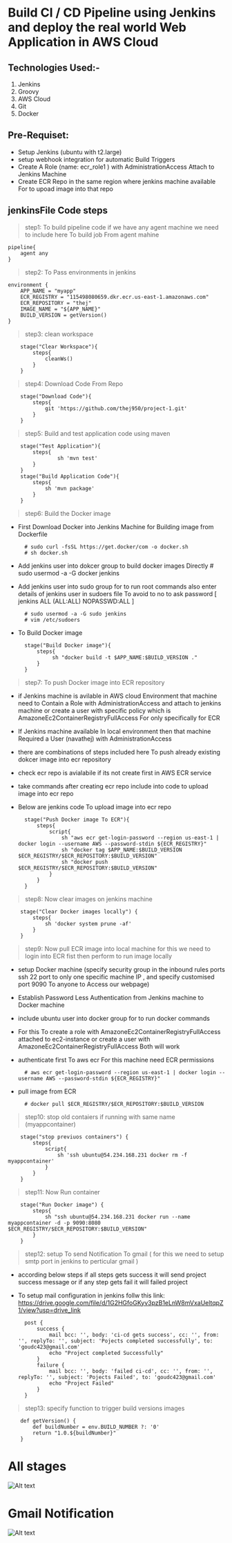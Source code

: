 # Build CI / CD Pipeline using Jenkins and deploy the real world Web Application in AWS Cloud

Technologies Used:-
-------------------
1. Jenkins
2. Groovy
3. AWS Cloud
4. Git
5. Docker  

Pre-Requiset:
--------------
* Setup Jenkins (ubuntu with t2.large)
* setup webhook integration for automatic Build Triggers 
* Create A Role (name: ecr_role1 ) with AdministrationAccess  Attach to Jenkins Machine  
* Create ECR Repo in the same region where jenkins machine available For to upoad image into that repo 

jenkinsFile Code steps
-------------------------------
>step1: To build pipeline code if we have any agent machine we need to include here To build job From agent mahine 
   
    pipeline{
        agent any
    }

>step2: To Pass environments in jenkins

    environment {
        APP_NAME = "myapp"
        ECR_REGISTRY = "115498080659.dkr.ecr.us-east-1.amazonaws.com"
        ECR_REPOSITORY = "thej"
        IMAGE_NAME = "${APP_NAME}"
        BUILD_VERSION = getVersion()
    }
   

>step3: clean workspace 

        stage("Clear Workspace"){
            steps{
                cleanWs()
            }
        }

>step4: Download Code From Repo

        stage("Download Code"){
            steps{
                git 'https://github.com/thej950/project-1.git'
            }
        }

>step5: Build and test application code using maven 

        stage("Test Application"){
            steps{
                    sh 'mvn test'
            }
        }
        stage("Build Application Code"){
            steps{
                sh 'mvn package'
            }
        }

>step6: Build the Docker image 
    
* First Download Docker into Jenkins Machine for Building image from Dockerfile
       
        # sudo curl -fsSL https://get.docker/com -o docker.sh
        # sh docker.sh

* Add jenkins user into dokcer group to build docker images Directly 
        # sudo usermod -a -G docker jenkins
* Add jenkins user into sudo group for to run root commands also enter details of jenkins user in sudoers file To avoid to no to ask password [ jenkins ALL (ALL:ALL) NOPASSWD:ALL ]
       
        # sudo usermod -a -G sudo jenkins
        # vim /etc/sudoers
        
* To Build Docker image    
        
        stage("Build Docker image"){
            steps{
                 sh "docker build -t $APP_NAME:$BUILD_VERSION ."
            }
        }

>step7: To push Docker image into ECR repository 
* if Jenkins machine is avilable in AWS cloud Environment that machine need to Contain a Role with  AdministrationAccess and attach to jenkins machine  or create a user with specific policy which is  AmazoneEc2ContainerRegistryFullAccess For only specifically for ECR
* If Jenkins machine available In local environment then that machine Required a User (navathej) with AdministrationAccess  
* there are combinations of steps included here To push already existing dokcer image into ecr repository
* check ecr repo is avialabile if its not create first in AWS ECR service 
* take commands after creating ecr repo include into code to upload image into ecr repo 
* Below are jenkins code To upload image into ecr repo 

        stage("Push Docker image To ECR"){
            steps{
                script{
                    sh "aws ecr get-login-password --region us-east-1 | docker login --username AWS --password-stdin ${ECR_REGISTRY}"
                    sh "docker tag $APP_NAME:$BUILD_VERSION $ECR_REGISTRY/$ECR_REPOSITORY:$BUILD_VERSION"
                    sh "docker push $ECR_REGISTRY/$ECR_REPOSITORY:$BUILD_VERSION"
                }
            }
        }


>step8: Now clear images on jenkins machine 
        
        stage("Clear Docker images locally") {
            steps{
                sh 'docker system prune -af'
            }
        }


>step9: Now pull ECR image into local machine for this we need to login into ECR fist then perform to run image locally 

* setup Docker machine (specify security group in the inbound rules  ports ssh 22 port to only one specific machine IP , and specify  customised port 9090 To anyone to Access our webpage)
* Establish Password Less Authentication from Jenkins machine to Docker machine 
* include ubuntu user into docker group for to run docker commands 

* For this To create a role with AmazoneEc2ContainerRegistryFullAccess attached to ec2-instance or create a user with AmazoneEc2ContainerRegistryFullAccess Both will work 

* authenticate first To aws ecr For this machine need ECR permissions 

        # aws ecr get-login-password --region us-east-1 | docker login --username AWS --password-stdin ${ECR_REGISTRY}"

* pull image from ECR    

        # docker pull $ECR_REGISTRY/$ECR_REPOSITORY:$BUILD_VERSION

>step10: stop old contaiers if running with same name (myappcontainer)

        stage("stop previuos containers") {
            steps{
                script{ 
                    sh 'ssh ubuntu@54.234.168.231 docker rm -f myappcontainer'
                }
            }
        }

>step11: Now Run container 

        stage("Run Docker image") {
            steps{
                sh "ssh ubuntu@54.234.168.231 docker run --name myappcontainer -d -p 9090:8080 $ECR_REGISTRY/$ECR_REPOSITORY:$BUILD_VERSION"
            }
        }


>step12: setup To send Notification To gmail ( for this we need to setup smtp port in jenkins to perticular gmail )

* according below steps if all steps gets success it will send project success message or if any step gets fail it will failed project
* To setup mail configuration in jenkins follw this link: https://drive.google.com/file/d/1G2HGfoGKyv3pzB1eLnW8mVxaUeltqpZ1/view?usp=drive_link
 

        post {
            success {
                mail bcc: '', body: 'ci-cd gets success', cc: '', from: '', replyTo: '', subject: 'Pojects completed successfully', to: 'goudc423@gmail.com'
                echo "Project completed Successfully"
            }
            failure {
                mail bcc: '', body: 'failed ci-cd', cc: '', from: '', replyTo: '', subject: 'Pojects Failed', to: 'goudc423@gmail.com'
                echo "Project Failed"
            }
        }


>step13: specify function to trigger build versions images 

        def getVersion() {
            def buildNumber = env.BUILD_NUMBER ?: '0'
            return "1.0.${buildNumber}"
        }

# All stages 

![Alt text](images/image.png)

# Gmail Notification 

![Alt text](images/image-1.png)